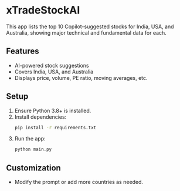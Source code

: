 # xTradeStockAI

This app lists the top 10 Copilot-suggested stocks for India, USA, and Australia, showing major technical and fundamental data for each.

## Features
- AI-powered stock suggestions
- Covers India, USA, and Australia
- Displays price, volume, PE ratio, moving averages, etc.

## Setup
1. Ensure Python 3.8+ is installed.
2. Install dependencies:
   ```bash
   pip install -r requirements.txt
   ```
3. Run the app:
   ```bash
   python main.py
   ```

## Customization
- Modify the prompt or add more countries as needed.
